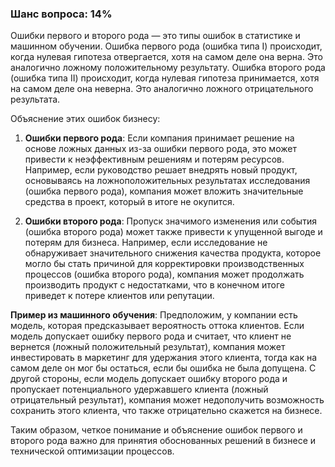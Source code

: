 ### Шанс вопроса: 14%

Ошибки первого и второго рода — это типы ошибок в статистике и машинном обучении. Ошибка первого рода (ошибка типа I) происходит, когда нулевая гипотеза отвергается, хотя на самом деле она верна. Это аналогично ложному положительному результату. Ошибка второго рода (ошибка типа II) происходит, когда нулевая гипотеза принимается, хотя на самом деле она неверна. Это аналогично ложного отрицательного результата.

Объяснение этих ошибок бизнесу:

1. **Ошибки первого рода**: Если компания принимает решение на основе ложных данных из-за ошибки первого рода, это может привести к неэффективным решениям и потерям ресурсов. Например, если руководство решает внедрять новый продукт, основываясь на ложноположительных результатах исследования (ошибка первого рода), компания может вложить значительные средства в проект, который в итоге не окупится.

2. **Ошибки второго рода**: Пропуск значимого изменения или события (ошибка второго рода) может также привести к упущенной выгоде и потерям для бизнеса. Например, если исследование не обнаруживает значительного снижения качества продукта, которое могло бы стать причиной для корректировки производственных процессов (ошибка второго рода), компания может продолжать производить продукт с недостатками, что в конечном итоге приведет к потере клиентов или репутации.

**Пример из машинного обучения**: Предположим, у компании есть модель, которая предсказывает вероятность оттока клиентов. Если модель допускает ошибку первого рода и считает, что клиент не вернется (ложный положительный результат), компания может инвестировать в маркетинг для удержания этого клиента, тогда как на самом деле он мог бы остаться, если бы ошибка не была допущена. С другой стороны, если модель допускает ошибку второго рода и пропускает потенциального удержавшего клиента (ложный отрицательный результат), компания может недополучить возможность сохранить этого клиента, что также отрицательно скажется на бизнесе.

Таким образом, четкое понимание и объяснение ошибок первого и второго рода важно для принятия обоснованных решений в бизнесе и технической оптимизации процессов.